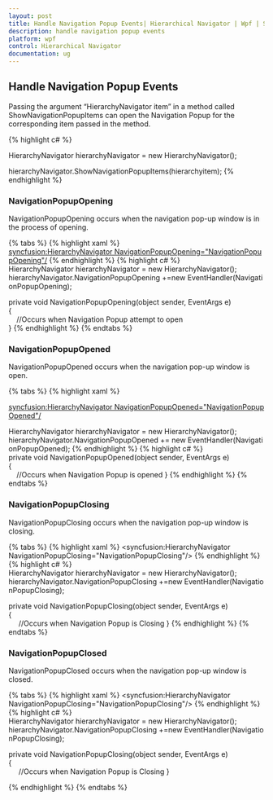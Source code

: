 ```yaml
---
layout: post
title: Handle Navigation Popup Events| Hierarchical Navigator | Wpf | Syncfusion
description: handle navigation popup events 
platform: wpf
control: Hierarchical Navigator
documentation: ug
---
```


## Handle Navigation Popup Events 

Passing the argument “HierarchyNavigator item” in a method called ShowNavigationPopupItems can open the Navigation Popup for the corresponding item passed in the method.

{% highlight c# %}



HierarchyNavigator hierarchyNavigator = new HierarchyNavigator();

hierarchyNavigator.ShowNavigationPopupItems(hierarchyitem);
{% endhighlight  %}

### NavigationPopupOpening

NavigationPopupOpening occurs when the navigation pop-up window is in the process of opening.

{% tabs %}
{% highlight xaml %}
<syncfusion:HierarchyNavigator NavigationPopupOpening="NavigationPopupOpening"/>
{% endhighlight %}
{% highlight c# %}
HierarchyNavigator hierarchyNavigator = new HierarchyNavigator();
<br>hierarchyNavigator.NavigationPopupOpening +=new EventHandler(NavigationPopupOpening);

private void NavigationPopupOpening(object sender, EventArgs e)<br>
{
<br>
    //Occurs when Navigation Popup attempt to open
<br>
}
{% endhighlight %}
{% endtabs %}

### NavigationPopupOpened

NavigationPopupOpened occurs when the navigation pop-up window is open.

{% tabs %}
{% highlight xaml %}

<syncfusion:HierarchyNavigator NavigationPopupOpened="NavigationPopupOpened"/>

HierarchyNavigator hierarchyNavigator = new HierarchyNavigator();<br>hierarchyNavigator.NavigationPopupOpened += new EventHandler(NavigationPopupOpened);
{% endhighlight %}
{% highlight c# %}
private void NavigationPopupOpened(object sender, EventArgs e)<br>
{
<br>
    //Occurs when Navigation Popup is opened
}
{% endhighlight  %}
{% endtabs %}

### NavigationPopupClosing

NavigationPopupClosing occurs when the navigation pop-up window is closing.

{% tabs %}
{% highlight xaml %}
<syncfusion:HierarchyNavigator NavigationPopupClosing="NavigationPopupClosing"/>
{% endhighlight %}
{% highlight c# %}
HierarchyNavigator hierarchyNavigator = new HierarchyNavigator();
<br>hierarchyNavigator.NavigationPopupClosing +=new EventHandler(NavigationPopupClosing);

private void NavigationPopupClosing(object sender, EventArgs e)<br>
{<br>    
//Occurs when Navigation Popup is Closing
}
{% endhighlight %}
{% endtabs %}

### NavigationPopupClosed 

NavigationPopupClosed occurs when the navigation pop-up window is closed.

{% tabs %}
{% highlight xaml %}
<syncfusion:HierarchyNavigator NavigationPopupClosing="NavigationPopupClosing"/>
{% endhighlight  %}
{% highlight c# %}
HierarchyNavigator hierarchyNavigator = new HierarchyNavigator();
<br>
hierarchyNavigator.NavigationPopupClosing +=new EventHandler(NavigationPopupClosing);

private void NavigationPopupClosing(object sender, EventArgs e)<br>
{<br>  
  //Occurs when Navigation Popup is Closing
}

{% endhighlight %}
{% endtabs %}

